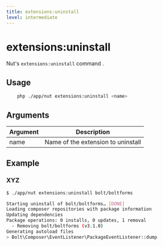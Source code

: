 ```yaml
---
title: extensions:uninstall
level: intermediate
---
```

extensions:uninstall
====================

Nut's `extensions:uninstall` command .

## Usage

```bash
    php ./app/nut extensions:uninstall <name>
```


## Arguments

| Argument | Description |
|----------|-------------|
| name     | Name of the extension to uninstall


## Example

### XYZ


```bash
$ ./app/nut extensions:uninstall bolt/boltforms

Starting uninstall of bolt/boltforms… [DONE]
Loading composer repositories with package information
Updating dependencies
Package operations: 0 installs, 0 updates, 1 removal
  - Removing bolt/boltforms (v3.1.0)
Generating autoload files
> Bolt\Composer\EventListener\PackageEventListener::dump
```

